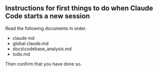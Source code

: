 ## Instructions for first things to do when Claude Code starts a new session 

Read the following documents in order. 

- claude md
- global claude.md
- docs\codebase_analysis.md 
- todo.md

Then confirm that you have done so. 